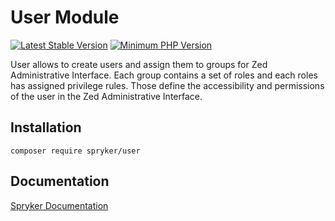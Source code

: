 # User Module
[![Latest Stable Version](https://poser.pugx.org/spryker/user/v/stable.svg)](https://packagist.org/packages/spryker/user)
[![Minimum PHP Version](https://img.shields.io/badge/php-%3E%3D%208.0-8892BF.svg)](https://php.net/)

User allows to create users and assign them to groups for Zed Administrative Interface. Each group contains a set of roles and each roles has assigned privilege rules. Those define the accessibility and permissions of the user in the Zed Administrative Interface.

## Installation

```
composer require spryker/user
```

## Documentation

[Spryker Documentation](https://docs.spryker.com)
